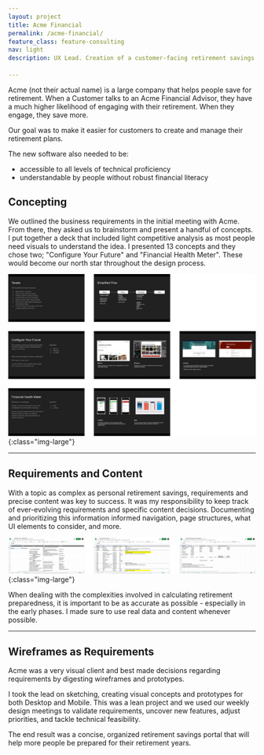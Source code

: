```yaml
---
layout: project
title: Acme Financial
permalink: /acme-financial/
feature_class: feature-consulting
nav: light
description: UX Lead. Creation of a customer-facing retirement savings management portal.

---
```


Acme (not their actual name) is a large company that helps people save for retirement. When a Customer talks to an Acme Financial Advisor, they have a much higher likelihood of engaging with their retirement. When they engage, they save more.

Our goal was to make it easier for customers to create and manage their retirement plans.

The new software also needed to be:
- accessible to all levels of technical proficiency
- understandable by people without robust financial literacy

## Concepting

We outlined the business requirements in the initial meeting with Acme. From there, they asked us to brainstorm and present a handful of concepts. I put together a deck that included light competitive analysis as most people need visuals to understand the idea. I presented 13 concepts and they chose two; "Configure Your Future" and "Financial Health Meter". These would become our north star throughout the design process.

![Slides from the deck about brainstorming](/assets/images/projects/acme-brainstorming.jpg){:class="img-large"}

---

## Requirements and Content

With a topic as complex as personal retirement savings, requirements and precise content was key to success.
It was my responsibility to keep track of ever-evolving requirements and specific content decisions. Documenting and prioritizing this information informed navigation, page structures, what UI elements to consider, and more.

![Requirements and Content](/assets/images/projects/acme-requirements.jpg){:class="img-large"}

When dealing with the complexities involved in calculating retirement preparedness, it is important to be as accurate as possible - especially in the early phases. I made sure to use real data and content whenever possible.

---

## Wireframes as Requirements

Acme was a very visual client and best made decisions regarding requirements by digesting wireframes and prototypes.

I took the lead on sketching, creating visual concepts and prototypes for both Desktop and Mobile. This was a lean project and we used our weekly design meetings to validate requirements, uncover new features, adjust priorities, and tackle technical feasibility.

The end result was a concise, organized retirement savings portal that will help more people be prepared for their retirement years.
